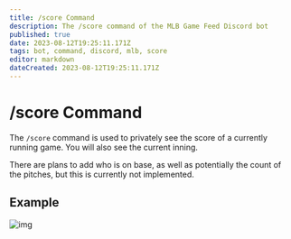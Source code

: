 ```yaml
---
title: /score Command
description: The /score command of the MLB Game Feed Discord bot
published: true
date: 2023-08-12T19:25:11.171Z
tags: bot, command, discord, mlb, score
editor: markdown
dateCreated: 2023-08-12T19:25:11.171Z
---
```


# /score Command

The `/score` command is used to privately see the score of a currently running game. You will also see the current inning.

There are plans to add who is on base, as well as potentially the count of the pitches, but this is currently not implemented.

## Example

![img](https://cdn.chew.pro/imgs/Ql6ehlL6.png)